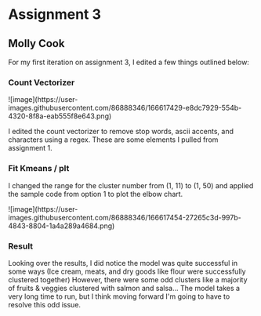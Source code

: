 <h1> Assignment 3 </h1>
<h2> Molly Cook </h2> 

<p>For my first iteration on assignment 3, I edited a few things outlined below:</p>

<h3> Count Vectorizer </h3> 
![image](https://user-images.githubusercontent.com/86888346/166617429-e8dc7929-554b-4320-8f8a-eab555f8e643.png)
<p>I edited the count vectorizer to remove stop words, ascii accents, and characters using a regex. These are some elements I pulled from assignment 1.</p>


<h3> Fit Kmeans / plt </h3> 
<p>I changed the range for the cluster number from (1, 11) to (1, 50) and applied the sample code from option 1 to plot the elbow chart.</p>
![image](https://user-images.githubusercontent.com/86888346/166617454-27265c3d-997b-4843-8804-1a4a289a4684.png)


<h3>Result</h3>
<p>Looking over the results, I did notice the model was quite successful in some ways (Ice cream, meats, and dry goods like flour were successfully clustered together) However, there were some odd clusters like a majority of fruits & veggies clustered with salmon and salsa... The model takes a very long time to run, but I think moving forward I'm going to have to resolve this odd issue.</p>
